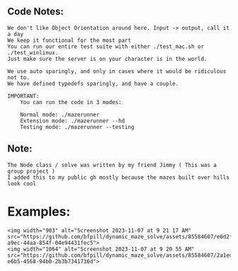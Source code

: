 ## Code Notes:
    We don't like Object Orientation around here. Input -> output, call it a day
    We keep it functional for the most part
    You can run our entire test suite with either ./test_mac.sh or ./test_winlinux.
    Just make sure the server is on your character is in the world.

    We use auto sparingly, and only in cases where it would be ridiculous not to.
    We have defined typedefs sparingly, and have a couple.

    IMPORTANT:
        You can run the code in 3 modes:

        Normal mode: ./mazerunner
        Extension mode: ./mazerunner --hd
        Testing mode: ./mazerunner --testing

## Note: 
    The Node class / solve was written by my friend Jimmy ( This was a group project )
    I added this to my public gh mostly because the mazes built over hills look cool
    
# Examples: 

    <img width="903" alt="Screenshot 2023-11-07 at 9 21 17 AM" src="https://github.com/bfpill/dynamic_maze_solve/assets/85584607/e6d2fe4e-a9ec-44aa-854f-04e94431fec5">
    <img width="1064" alt="Screenshot 2023-11-07 at 9 20 55 AM" src="https://github.com/bfpill/dynamic_maze_solve/assets/85584607/2a1ed122-e6b5-4568-94b0-2b3b7341736d">
    
